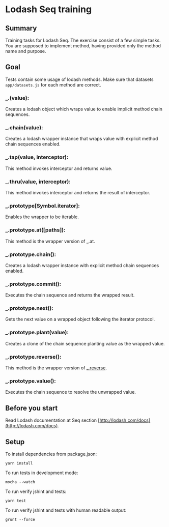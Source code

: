 # Lodash Seq training

## Summary

Training tasks for Lodash Seq. The exercise consist of a few simple tasks.
You are supposed to implement method, having provided only the method name and purpose.

## Goal

Tests contain some usage of lodash methods.
Make sure that datasets `app/datasets.js` for each method are correct.

### _.(value):

Creates a lodash object which wraps value to enable implicit method chain sequences.

### _.chain(value):

Creates a lodash wrapper instance that wraps value with explicit method chain sequences enabled.

### _.tap(value, interceptor):
 
This method invokes interceptor and returns value.

### _.thru(value, interceptor):

This method invokes interceptor and returns the result of interceptor.

### _.prototype[Symbol.iterator]:

Enables the wrapper to be iterable.

### _.prototype.at([paths]):

This method is the wrapper version of _.at.

### _.prototype.chain():

Creates a lodash wrapper instance with explicit method chain sequences enabled.

### _.prototype.commit():

Executes the chain sequence and returns the wrapped result.

### _.prototype.next():

Gets the next value on a wrapped object following the iterator protocol.

### _.prototype.plant(value):

Creates a clone of the chain sequence planting value as the wrapped value.

### _.prototype.reverse():

This method is the wrapper version of [_.reverse](https://lodash.com/docs#reverse). 

### _.prototype.value():

Executes the chain sequence to resolve the unwrapped value.

## Before you start

Read Lodash documentation at Seq section [http://lodash.com/docs](http://lodash.com/docs).

## Setup
To install dependencies from package.json:

    yarn install

To run tests in development mode:

    mocha --watch

To run verify jshint and tests:

    yarn test

To run verify jshint and tests with human readable output:

    grunt --force
